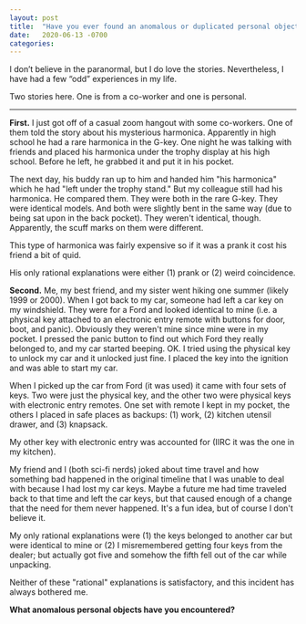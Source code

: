 ```yaml
---
layout: post
title:  "Have you ever found an anomalous or duplicated personal object?"
date:   2020-06-13 -0700
categories:
---
```


I don’t believe in the paranormal, but I do love the stories.  Nevertheless, I have had a few “odd” experiences in my life.

Two stories here.  One is from a co-worker and one is personal.

----


**First.**   I just got off of a casual zoom hangout with some co-workers.  One of them told the story about his mysterious harmonica.  Apparently in high school he had a rare harmonica in the G-key.  One night he was talking with friends and placed his harmonica under the trophy display at his high school.  Before he left, he grabbed it and put it in his pocket.


The next day, his buddy ran up to him and handed him "his harmonica" which he had "left under the trophy stand."  But my colleague still had his harmonica.   He compared them.  They were both in the rare G-key.  They were identical models.  And both were slightly bent in the same way (due to being sat upon in the back pocket).  They weren't identical, though.  Apparently, the scuff marks on them were different.


This type of harmonica was fairly expensive so if it was a prank it cost his friend a bit of quid.


His only rational explanations were either (1) prank or (2) weird coincidence.



**Second.**  Me, my best friend, and my sister went hiking one summer (likely 1999 or 2000).  When I got back to my car, someone had left a car key on my windshield.  They were for a Ford and looked identical to mine (i.e. a physical key attached to an electronic entry remote with buttons for door, boot, and panic).  Obviously they weren't mine since mine were in my pocket.  I pressed the panic button to find out which Ford they really belonged to, and my car started beeping.  OK.  I tried using the physical key to unlock my car and it unlocked just fine.  I placed the key into the ignition and was able to start my car.


When I picked up the car from Ford (it was used) it came with four sets of keys.  Two were just the physical key, and the other two were physical keys with electronic entry remotes.  One set with remote I kept in my pocket, the others I placed in safe places as backups: (1) work, (2) kitchen utensil drawer, and (3) knapsack.


My other key with electronic entry was accounted for (IIRC it was the one in my kitchen).


My friend and I (both sci-fi nerds) joked about time travel and how something bad happened in the original timeline that I was unable to deal with because I had lost my car keys.  Maybe a future me had time traveled back to that time and left the car keys, but that caused enough of a change that the need for them never happened.  It's a fun idea, but of course I don't believe it.


My only rational explanations were (1) the keys belonged to another car but were identical to mine or (2) I misremembered getting four keys from the dealer; but actually got five and somehow the fifth fell out of the car while unpacking.


Neither of these "rational" explanations is satisfactory, and this incident has always bothered me.



**What anomalous personal objects have you encountered?**
